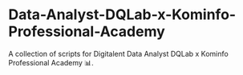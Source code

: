 # Data-Analyst-DQLab-x-Kominfo-Professional-Academy
A collection of scripts for Digitalent Data Analyst DQLab x Kominfo Professional Academy 📊.
